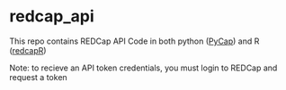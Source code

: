 # redcap_api

This repo contains REDCap API Code in both python ([PyCap](http://redcap-tools.github.io/PyCap/)) and R ([redcapR](https://ouhscbbmc.github.io/REDCapR/))

Note: to recieve an API token credentials, you must login to REDCap and request a token
